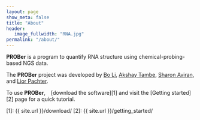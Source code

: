 ```yaml
---
layout: page
show_meta: false
title: "About"
header:
   image_fullwidth: "RNA.jpg"
permalink: "/about/"
---
```


__PROBer__ is a program to quantify RNA structure using
chemical-probing-based NGS data.

The __PROBer__ project was developed by [Bo
Li](https://math.berkeley.edu/~bli/), [Akshay
Tambe](http://mcb.berkeley.edu/directory/search/detail/5405), [Sharon
Aviran](http://bme.ucdavis.edu/aviranlab/2014/03/11/about-sharon/),
and [Lior Pachter](https://math.berkeley.edu/~lpachter/).

To use __PROBer__, &ensp; [download the software][1] and visit
the [Getting started][2] page for a quick tutorial.

[1]: {{ site.url }}/download/
[2]: {{ site.url }}/getting_started/

